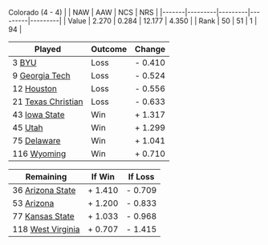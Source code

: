 Colorado (4 - 4)
|       |   NAW   |   AAW   |   NCS   |   NRS   |
|-------|---------|---------|---------|---------|
| Value |   2.270 |   0.284 |  12.177 |   4.350 |
| Rank  |      50 |      51 |       1 |      94 |

| Played                    | Outcome    |  Change  |
|---------------------------|------------|----------|
|   3 [BYU                   ](BYU.md)| Loss       | -  0.410 |
|   9 [Georgia Tech          ](GeorgiaTech.md)| Loss       | -  0.524 |
|  12 [Houston               ](Houston.md)| Loss       | -  0.556 |
|  21 [Texas Christian       ](TexasChristian.md)| Loss       | -  0.633 |
|  43 [Iowa State            ](IowaState.md)| Win        | +  1.317 |
|  45 [Utah                  ](Utah.md)| Win        | +  1.299 |
|  75 [Delaware              ](Delaware.md)| Win        | +  1.041 |
| 116 [Wyoming               ](Wyoming.md)| Win        | +  0.710 |

| Remaining                 |  If Win  |  If Loss |
|---------------------------|----------|----------|
|  36 [Arizona State         ](ArizonaState.md)| +  1.410 | -  0.709 |
|  53 [Arizona               ](Arizona.md)| +  1.200 | -  0.833 |
|  77 [Kansas State          ](KansasState.md)| +  1.033 | -  0.968 |
| 118 [West Virginia         ](WestVirginia.md)| +  0.707 | -  1.415 |

